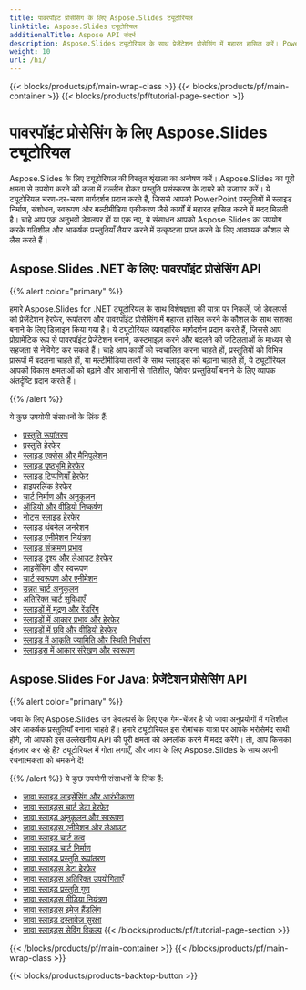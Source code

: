 ```yaml
---
title: पावरपॉइंट प्रोसेसिंग के लिए Aspose.Slides ट्यूटोरियल
linktitle: Aspose.Slides ट्यूटोरियल
additionalTitle: Aspose API संदर्भ
description: Aspose.Slides ट्यूटोरियल के साथ प्रेजेंटेशन प्रोसेसिंग में महारत हासिल करें। PowerPoint प्रेजेंटेशन को कुशलतापूर्वक बनाएँ, संशोधित करें और बेहतर बनाएँ। गतिशील सामग्री हेरफेर में एक्सेल।
weight: 10
url: /hi/
---
```


{{< blocks/products/pf/main-wrap-class >}}
{{< blocks/products/pf/main-container >}}
{{< blocks/products/pf/tutorial-page-section >}}

# पावरपॉइंट प्रोसेसिंग के लिए Aspose.Slides ट्यूटोरियल

Aspose.Slides के लिए ट्यूटोरियल की विस्तृत श्रृंखला का अन्वेषण करें। Aspose.Slides का पूरी क्षमता से उपयोग करने की कला में तल्लीन होकर प्रस्तुति प्रसंस्करण के दायरे को उजागर करें। ये ट्यूटोरियल चरण-दर-चरण मार्गदर्शन प्रदान करते हैं, जिससे आपको PowerPoint प्रस्तुतियों में स्लाइड निर्माण, संशोधन, स्वरूपण और मल्टीमीडिया एकीकरण जैसे कार्यों में महारत हासिल करने में मदद मिलती है। चाहे आप एक अनुभवी डेवलपर हों या एक नए, ये संसाधन आपको Aspose.Slides का उपयोग करके गतिशील और आकर्षक प्रस्तुतियाँ तैयार करने में उत्कृष्टता प्राप्त करने के लिए आवश्यक कौशल से लैस करते हैं।

## Aspose.Slides .NET के लिए: पावरपॉइंट प्रोसेसिंग API
{{% alert color="primary" %}}

हमारे Aspose.Slides for .NET ट्यूटोरियल के साथ विशेषज्ञता की यात्रा पर निकलें, जो डेवलपर्स को प्रेजेंटेशन हेरफेर, रूपांतरण और पावरपॉइंट प्रोसेसिंग में महारत हासिल करने के कौशल के साथ सशक्त बनाने के लिए डिज़ाइन किया गया है। ये ट्यूटोरियल व्यावहारिक मार्गदर्शन प्रदान करते हैं, जिससे आप प्रोग्रामेटिक रूप से पावरपॉइंट प्रेजेंटेशन बनाने, कस्टमाइज़ करने और बदलने की जटिलताओं के माध्यम से सहजता से नेविगेट कर सकते हैं। चाहे आप कार्यों को स्वचालित करना चाहते हों, प्रस्तुतियों को विभिन्न प्रारूपों में बदलना चाहते हों, या मल्टीमीडिया तत्वों के साथ स्लाइड्स को बढ़ाना चाहते हों, ये ट्यूटोरियल आपकी विकास क्षमताओं को बढ़ाने और आसानी से गतिशील, पेशेवर प्रस्तुतियाँ बनाने के लिए व्यापक अंतर्दृष्टि प्रदान करते हैं।

{{% /alert %}}

ये कुछ उपयोगी संसाधनों के लिंक हैं:
- [प्रस्तुति रूपांतरण](./net/presentation-conversion/)
- [प्रस्तुति हेरफेर](./net/presentation-manipulation/)
- [स्लाइड एक्सेस और मैनिपुलेशन](./net/slide-access-and-manipulation/)
- [स्लाइड पृष्ठभूमि हेरफेर](./net/slide-background-manipulation/)
- [स्लाइड टिप्पणियाँ हेरफेर](./net/slide-comments-manipulation/)
- [हाइपरलिंक हेरफेर](./net/hyperlink-manipulation/)
- [चार्ट निर्माण और अनुकूलन](./net/chart-creation-and-customization/)
- [ऑडियो और वीडियो निष्कर्षण](./net/audio-and-video-extraction/)
- [नोट्स स्लाइड हेरफेर](./net/notes-slide-manipulation/)
- [स्लाइड थंबनेल जनरेशन](./net/slide-thumbnail-generation/)
- [स्लाइड एनीमेशन नियंत्रण](./net/slide-animation-control/)
- [स्लाइड संक्रमण प्रभाव](./net/slide-transition-effects/)
- [स्लाइड दृश्य और लेआउट हेरफेर](./net/slide-view-and-layout-manipulation/)
- [लाइसेंसिंग और स्वरूपण](./net/licensing-and-formatting/)
- [चार्ट स्वरूपण और एनीमेशन](./net/chart-formatting-and-animation/)
- [उन्नत चार्ट अनुकूलन](./net/advanced-chart-customization/)
- [अतिरिक्त चार्ट सुविधाएँ](./net/additional-chart-features/)
- [स्लाइडों में मुद्रण और रेंडरिंग](./net/printing-and-rendering-in-slides/)
- [स्लाइडों में आकार प्रभाव और हेरफेर](./net/shape-effects-and-manipulation-in-slides/)
- [स्लाइडों में छवि और वीडियो हेरफेर](./net/image-and-video-manipulation-in-slides/)
- [स्लाइड में आकृति ज्यामिति और स्थिति निर्धारण](./net/shape-geometry-and-positioning-in-slides/)
- [स्लाइड्स में आकार संरेखण और स्वरूपण](./net/shape-alignment-and-formatting-in-slides/)

## Aspose.Slides For Java: प्रेजेंटेशन प्रोसेसिंग API
{{% alert color="primary" %}}

जावा के लिए Aspose.Slides उन डेवलपर्स के लिए एक गेम-चेंजर है जो जावा अनुप्रयोगों में गतिशील और आकर्षक प्रस्तुतियाँ बनाना चाहते हैं। हमारे ट्यूटोरियल इस रोमांचक यात्रा पर आपके भरोसेमंद साथी होंगे, जो आपको इस उल्लेखनीय API की पूरी क्षमता को अनलॉक करने में मदद करेंगे। तो, आप किसका इंतज़ार कर रहे हैं? ट्यूटोरियल में गोता लगाएँ, और जावा के लिए Aspose.Slides के साथ अपनी रचनात्मकता को चमकने दें!

{{% /alert %}}
ये कुछ उपयोगी संसाधनों के लिंक हैं:
- [जावा स्लाइड लाइसेंसिंग और आरंभीकरण](./java/licensing-and-initialization)
- [जावा स्लाइड्स चार्ट डेटा हेरफेर](./java/chart-data-manipulation)
- [जावा स्लाइड अनुकूलन और स्वरूपण](./java/customization-and-formatting)
- [जावा स्लाइड्स एनीमेशन और लेआउट](./java/animation-and-layout)
- [जावा स्लाइड चार्ट तत्व](./java/chart-elements)
- [जावा स्लाइड चार्ट निर्माण](./java/chart-creation)
- [जावा स्लाइड प्रस्तुति रूपांतरण](./java/presentation-conversion)
- [जावा स्लाइड्स डेटा हेरफेर](./java/data-manipulation)
- [जावा स्लाइड्स अतिरिक्त उपयोगिताएँ](./java/additional-utilities/)
- [जावा स्लाइड प्रस्तुति गुण](./java/presentation-properties/)
- [जावा स्लाइड्स मीडिया नियंत्रण](./java/media-controls/)
- [जावा स्लाइड्स इमेज हैंडलिंग](./java/image-handling/)
- [जावा स्लाइड दस्तावेज़ सुरक्षा](./java/document-protection/)
- [जावा स्लाइड्स सेविंग विकल्प](./java/saving-options/)
{{< /blocks/products/pf/tutorial-page-section >}}

{{< /blocks/products/pf/main-container >}}
{{< /blocks/products/pf/main-wrap-class >}}

{{< blocks/products/products-backtop-button >}}
